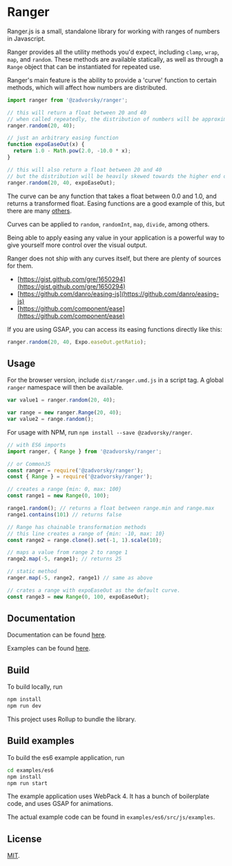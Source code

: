 # Ranger

Ranger.js is a small, standalone library for working with ranges of numbers in Javascript.

Ranger provides all the utility methods you'd expect, including `clamp`, `wrap`, `map`, and `random`.
These methods are available statically, as well as through a `Range` object that can be instantiated for repeated use.

Ranger's main feature is the ability to provide a 'curve' function to certain methods, which will affect how numbers are distributed.

``` js
import ranger from '@zadvorsky/ranger';

// this will return a float between 20 and 40
// when called repeatedly, the distribution of numbers will be approximately linear. 
ranger.random(20, 40);

// just an arbitrary easing function    
function expoEaseOut(x) {
  return 1.0 - Math.pow(2.0, -10.0 * x);
}

// this will also return a float between 20 and 40
// but the distribution will be heavily skewed towards the higher end of the range
ranger.random(20, 40, expoEaseOut);
``` 

The curve can be any function that takes a float between 0.0 and 1.0, and returns a transformed float.
Easing functions are a good example of this, but there are many [others](https://pbs.twimg.com/media/DRJY_inVoAA5t7A.jpg:large).

Curves can be applied to `random`, `randomInt`, `map`, `divide`, among others.

Being able to apply easing any value in your application is a powerful way to give yourself more control over the visual output.

Ranger does not ship with any curves itself, but there are plenty of sources for them.
* [https://gist.github.com/gre/1650294](https://gist.github.com/gre/1650294)
* [https://github.com/danro/easing-js](https://github.com/danro/easing-js)
* [https://github.com/component/ease](https://github.com/component/ease)

If you are using GSAP, you can access its easing functions directly like this:
``` js
ranger.random(20, 40, Expo.easeOut.getRatio);
```
## Usage

For the browser version, include `dist/ranger.umd.js` in a script tag. A global `ranger` namespace will then be available.
``` js
var value1 = ranger.random(20, 40);

var range = new ranger.Range(20, 40);
var value2 = range.random();
```

For usage with NPM, run `npm install --save @zadvorsky/ranger`.
``` js
// with ES6 imports
import ranger, { Range } from '@zadvorsky/ranger';

// or CommonJS
const ranger = require('@zadvorsky/ranger');
const { Range } = require('@zadvorsky/ranger');

// creates a range {min: 0, max: 100}    
const range1 = new Range(0, 100);

range1.random(); // returns a float between range.min and range.max
range1.contains(101) // returns false

// Range has chainable transformation methods
// this line creates a range of {min: -10, max: 10} 
const range2 = range.clone().set(-1, 1).scale(10);

// maps a value from range 2 to range 1    
range2.map(-5, range1); // returns 25     

// static method
ranger.map(-5, range2, range1) // same as above

// crates a range with expoEaseOut as the default curve.  
const range3 = new Range(0, 100, expoEaseOut);
```

## Documentation

Documentation can be found [here](http://ranger-docs.surge.sh/).

Examples can be found [here](http://ranger-examples.surge.sh/).

## Build

To build locally, run
``` sh
npm install
npm run dev
```
This project uses Rollup to bundle the library.

## Build examples

To build the es6 example application, run
``` sh
cd examples/es6
npm install
npm run start
```

The example application uses WebPack 4. It has a bunch of boilerplate code, and uses GSAP for animations.

The actual example code can be found in `examples/es6/src/js/examples`.

## License

[MIT](LICENSE).
